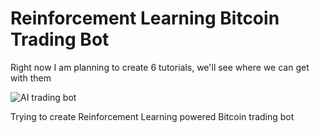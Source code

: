 # Reinforcement Learning Bitcoin Trading Bot

Right now I am planning to create 6 tutorials, we'll see where we can get with them

![AI trading bot](RL-Bitcoin-trading-bot_3/gameplay.GIF)

Trying to create Reinforcement Learning powered Bitcoin trading bot

